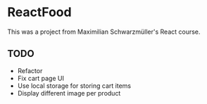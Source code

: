 # ReactFood

This was a project from Maximilian Schwarzmüller's React course.

## TODO
- Refactor
- Fix cart page UI
- Use local storage for storing cart items
- Display different image per product
